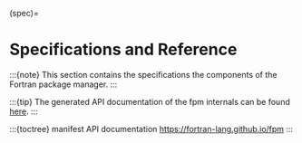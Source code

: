 (spec)=

# Specifications and Reference

:::{note}
This section contains the specifications the components of the Fortran package manager.
:::

:::{tip}
The generated API documentation of the fpm internals can be found [here](https://fortran-lang.github.io/fpm).
:::

:::{toctree}
manifest
API documentation <https://fortran-lang.github.io/fpm>
:::
